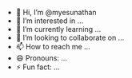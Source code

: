 - 👋 Hi, I’m @myesunathan
- 👀 I’m interested in ...
- 🌱 I’m currently learning ...
- 💞️ I’m looking to collaborate on ...
- 📫 How to reach me ...
- 😄 Pronouns: ...
- ⚡ Fun fact: ...

<!---
myesunathan/myesunathan is a ✨ special ✨ repository because its `README.md` (this file) appears on your GitHub profile.
You can click the Preview link to take a look at your changes.
--->
